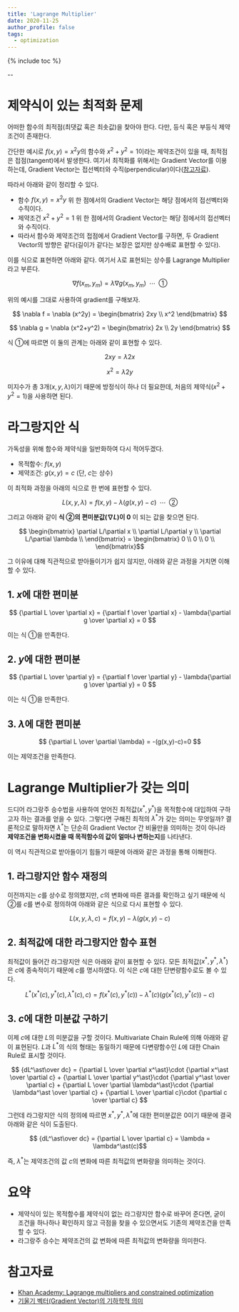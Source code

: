 ```yaml
---
title: 'Lagrange Multiplier'
date: 2020-11-25
author_profile: false
tags:
  - optimization
---
```


{% include toc %}

--


# 제약식이 있는 최적화 문제

어떠한 함수의 최적점(최댓값 혹은 최솟값)을 찾아야 한다. 다만, 등식 혹은 부등식 제약조건이 존재한다.


간단한 예시로 $f(x,y)=x^2y$의 함수와 $x^2+y^2=1$이라는 제약조건이 있을 때, 최적점은 접점(tangent)에서 발생한다. 여기서 최적화를 위해서는 Gradient Vector를 이용하는데, Gradient Vector는 접선벡터와 수직(perpendicular)이다([참고자료](https://m.blog.naver.com/PostView.nhn?blogId=mindo1103&logNo=90153612595&proxyReferer=https:%2F%2Fwww.google.com%2F)). 


따라서 아래와 같이 정리할 수 있다.

- 함수 $f(x,y)=x^2y$ 위 한 점에서의 Gradient Vector는 해당 점에서의 접선벡터와 수직이다.
- 제약조건 $x^2+y^2=1$ 위 한 점에서의 Gradient Vector는 해당 점에서의 접선벡터와 수직이다.
- 따라서 함수와 제약조건의 접점에서 Gradient Vector를 구하면, 두 Gradient Vector의 방향은 같다(길이가 같다는 보장은 없지만 상수배로 표현할 수 있다).


이를 식으로 표현하면 아래와 같다. 여기서 $\lambda$로 표현되는 상수를 Lagrange Multiplier라고 부른다.

$$ \nabla f(x_m, y_m) = \lambda \nabla g(x_m, y_m) \;\; \cdots \;\; ①$$


위의 예시를 그대로 사용하여 gradient를 구해보자.

$$ \nabla f = \nabla (x^2y) = \begin{bmatrix}
2xy \\
x^2
\end{bmatrix} $$


$$ \nabla g = \nabla (x^2+y^2) = \begin{bmatrix}
2x \\
2y
\end{bmatrix} $$


식 ①에 따르면 이 둘의 관계는 아래와 같이 표현할 수 있다. 

$$ 2xy = \lambda 2x $$

$$ x^2 = \lambda 2y $$

미지수가 총 3개($x, y, \lambda$)이기 때문에 방정식이 하나 더 필요한데, 처음의 제약식($x^2+y^2=1$)을 사용하면 된다.


# 라그랑지안 식

가독성을 위해 함수와 제약식을 일반화하여 다시 적어두겠다.

- 목적함수: $f(x,y)$
- 제약조건: $g(x,y) = c$ (단, $c$는 상수)

이 최적화 과정을 아래의 식으로 한 번에 표현할 수 있다.

$$L(x,y,\lambda) = f(x,y) - \lambda(g(x,y)-c) \;\; \cdots \;\; ②$$

그리고 아래와 같이 <b>식 ②의 편미분값($\nabla L$)이 0</b> 이 되는 값을 찾으면 된다.

$$ \begin{bmatrix}
\partial L/\partial x \\
\partial L/\partial y \\
\partial L/\partial \lambda \\
\end{bmatrix} =
 \begin{bmatrix}
0 \\
0 \\
0 \\
\end{bmatrix}$$



그 이유에 대해 직관적으로 받아들이기가 쉽지 않지만, 아래와 같은 과정을 거치면 이해할 수 있다.

## 1. $x$에 대한 편미분

$$ {\partial L \over \partial x} =  {\partial f \over \partial x} -  \lambda{\partial g \over \partial x} = 0 $$

이는 식 ①을 만족한다.

## 2. $y$에 대한 편미분

$$ {\partial L \over \partial y} =  {\partial f \over \partial y} -  \lambda{\partial g \over \partial y} = 0 $$

이는 식 ①을 만족한다.

## 3. $\lambda$에 대한 편미분

$$ {\partial L \over \partial \lambda} =  -(g(x,y)-c)=0 $$

이는 제약조건을 만족한다.


# Lagrange Multiplier가 갖는 의미
드디어 라그랑주 승수법을 사용하여 얻어진 최적값($x^\ast, y^\ast$)을 목적함수에 대입하여 구하고자 하는 결과를 얻을 수 있다. 그렇다면 구해진 최적의 $\lambda^\ast$가 갖는 의미는 무엇일까? 결론적으로 말하자면 $\lambda^\ast$는 단순히 Gradient Vector 간 비율만을 의미하는 것이 아니라 <b>제약조건을 변화시켰을 때 목적함수의 값이 얼마나 변하는지</b>를 나타낸다. 


이 역시 직관적으로 받아들이기 힘들기 때문에 아래와 같은 과정을 통해 이해한다.

## 1. 라그랑지안 함수 재정의

이전까지는 $c$를 상수로 정의했지만, $c$의 변화에 따른 결과를 확인하고 싶기 때문에 식 ②를 $c$를 변수로 정의하여 아래와 같은 식으로 다시 표현할 수 있다.

$$L(x,y,\lambda, c) = f(x,y) - \lambda(g(x,y)-c)$$


## 2. 최적값에 대한 라그랑지안 함수 표현
최적값이 들어간 라그랑지안 식은 아래와 같이 표현할 수 있다. 모든 최적값($x^\ast, y^\ast, \lambda^\ast$)은 $c$에 종속적이기 때문에 $c$를 명시하였다. 이 식은 $c$에 대한 단변량함수로도 볼 수 있다.

$$L^\ast(x^\ast(c),y^\ast(c),\lambda^\ast(c), c) = f(x^\ast(c),y^\ast(c)) - \lambda^\ast(c)(g(x^\ast(c),y^\ast(c))-c) $$

## 3. $c$에 대한 미분값 구하기

이제 $c$에 대한 $L$의 미분값을 구할 것이다. Multivariate Chain Rule에 의해 아래와 같이 표현된다. $L$과 $L^\ast$의 식의 형태는 동일하기 때문에 다변량함수인 $L$에 대한 Chain Rule로 표시할 것이다.

$$ {dL^\ast\over dc} = {\partial L \over \partial x^\ast}\cdot {\partial x^\ast \over \partial c} + {\partial L \over \partial y^\ast}\cdot {\partial y^\ast \over \partial c} + {\partial L \over \partial \lambda^\ast}\cdot {\partial \lambda^\ast \over \partial c} + {\partial L \over \partial c}\cdot {\partial c \over \partial c}  $$

그런데 라그랑지안 식의 정의에 따르면 $x^\ast, y^\ast, \lambda^\ast$에 대한 편미분값은 0이기 때문에 결국 아래와 같은 식이 도출된다.

$$ {dL^\ast\over dc} =  {\partial L \over \partial c} = \lambda =  \lambda^\ast(c)$$
  

즉, $\lambda^\ast$는 제약조건의 값 $c$의 변화에 따른 최적값의 변화량을 의미하는 것이다.

# 요약
- 제약식이 있는 목적함수를 제약식이 없는 라그랑지안 함수로 바꾸어 준다면, 굳이 조건을 하나하나 확인하지 않고 극점을 찾을 수 있으면서도 기존의 제약조건을 만족할 수 있다. 
- 라그랑주 승수는 제약조건의 값 변화에 따른 최적값의 변화량을 의미한다.

# 참고자료 
- [Khan Academy: Lagrange multipliers and constrained optimization](https://www.khanacademy.org/math/multivariable-calculus/applications-of-multivariable-derivatives/lagrange-multipliers-and-constrained-optimization/v/constrained-optimization-introduction)
- [기울기 벡터(Gradient Vector)의 기하학적 의미](https://m.blog.naver.com/PostView.nhn?blogId=mindo1103&logNo=90153612595&proxyReferer=https:%2F%2Fwww.google.com%2F)
  